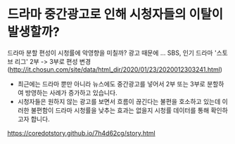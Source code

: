 드라마 중간광고로 인해 시청자들의 이탈이 발생할까?
=====

드라마 분할 편성이 시청률에 악영향을 미칠까?
광고 때문에 ... SBS, 인기 드라마 '스토브 리그' 2부 -> 3부로 편성 변경
(http://it.chosun.com/site/data/html_dir/2020/01/23/2020012303241.html)

- 최근에는 드라마 뿐만 아니라 뉴스에도 중간광고를 넣어서 2부 또는 3부로 분할하여 방영하는 사례가 증가하고 있습니다.
- 시청자들은 원하지 않는 광고를 보면서 흐름이 끊긴다는 불편을 호소하고 있는데 이러한 불편함이 드라마 시청률을 낮추는 효과는 없을지 시청률 데이터를 통해 확인하고자 합니다.

<a href='https://coredotstory.github.io/7h4d62cg/story.html'>https://coredotstory.github.io/7h4d62cg/story.html</a>